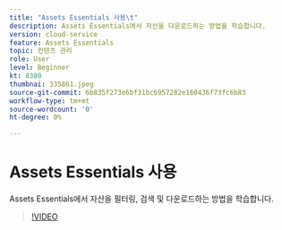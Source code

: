 ```yaml
---
title: "Assets Essentials 사용\t"
description: Assets Essentials에서 자산을 다운로드하는 방법을 학습합니다.
version: cloud-service
feature: Assets Essentials
topic: 컨텐츠 관리
role: User
level: Beginner
kt: 8380
thumbnai: 335861.jpeg
source-git-commit: 6b835f273e6bf31bc6957282e160436f73fc6b83
workflow-type: tm+mt
source-wordcount: '0'
ht-degree: 0%

---
```



# Assets Essentials 사용

Assets Essentials에서 자산을 필터링, 검색 및 다운로드하는 방법을 학습합니다.

>[!VIDEO](https://video.tv.adobe.com/v/335861/?quality=12&learn=on)
